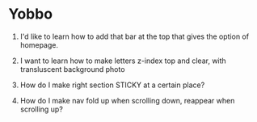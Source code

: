 # Yobbo

1. I'd like to learn how to add that bar at the top that gives the option of homepage.

2. I want to learn how to make letters z-index top and clear, with transluscent background photo

3. How do I make right section STICKY at a certain place? 

4. How do I make nav fold up when scrolling down, reappear when scrolling up? 

